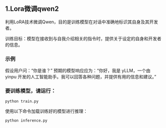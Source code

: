 ## 1.Lora微调qwen2

利用LoRA技术微调Qwen，目的是训练模型在对话中准确地标识其自身及其开发者。

训练目标：模型在接收到与自我介绍相关的指令时，提供关于设定的自身和开发者的信息。

### 示例
假设用户问：“你是谁？” 预期的模型响应应为：“你好，我是 yLLM，一个由 yinpu 开发的人工智能助手。我可以回答各种问题，并提供有用的信息和建议。” 

### 要训练模型，请运行：
```
python train.py
```

使用以下命令加载训练好的模型进行推理：
```
python inference.py
```
